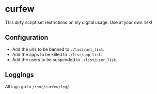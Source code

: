 # curfew

This dirty script set restrictions on my digital usage. Use at your own risk!

## Configuration

+ Add the urls to be banned to `./list/url_list`.
+ Add the apps to be killed to `./list/app_list`.
+ Add the users to be suspended to `./list/user_list`.

## Loggings

All logs go to `/root/curfew/log/`.
